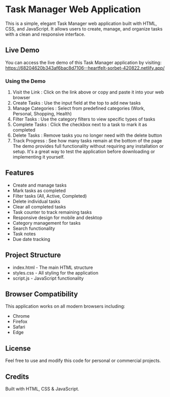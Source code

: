 # Task Manager Web Application
This is a simple, elegant Task Manager web application built with HTML, CSS, and JavaScript. It allows users to create, manage, and organize tasks with a clean and responsive interface.

## Live Demo
You can access the live demo of this Task Manager application by visiting: https://68204620b343af6bac8d7106--heartfelt-sorbet-420822.netlify.app/

### Using the Demo
1. Visit the Link : Click on the link above or copy and paste it into your web browser
2. Create Tasks : Use the input field at the top to add new tasks
3. Manage Categories : Select from predefined categories (Work, Personal, Shopping, Health)
4. Filter Tasks : Use the category filters to view specific types of tasks
5. Complete Tasks : Click the checkbox next to a task to mark it as completed
6. Delete Tasks : Remove tasks you no longer need with the delete button
7. Track Progress : See how many tasks remain at the bottom of the page
The demo provides full functionality without requiring any installation or setup. It's a great way to test the application before downloading or implementing it yourself.

## Features
- Create and manage tasks
- Mark tasks as completed
- Filter tasks (All, Active, Completed)
- Delete individual tasks
- Clear all completed tasks
- Task counter to track remaining tasks
- Responsive design for mobile and desktop
- Category management for tasks
- Search functionality
- Task notes
- Due date tracking
## Project Structure
- index.html - The main HTML structure
- styles.css - All styling for the application
- script.js - JavaScript functionality
## Browser Compatibility
This application works on all modern browsers including:

- Chrome
- Firefox
- Safari
- Edge
## License
Feel free to use and modify this code for personal or commercial projects.

## Credits
Built with HTML, CSS & JavaScript.